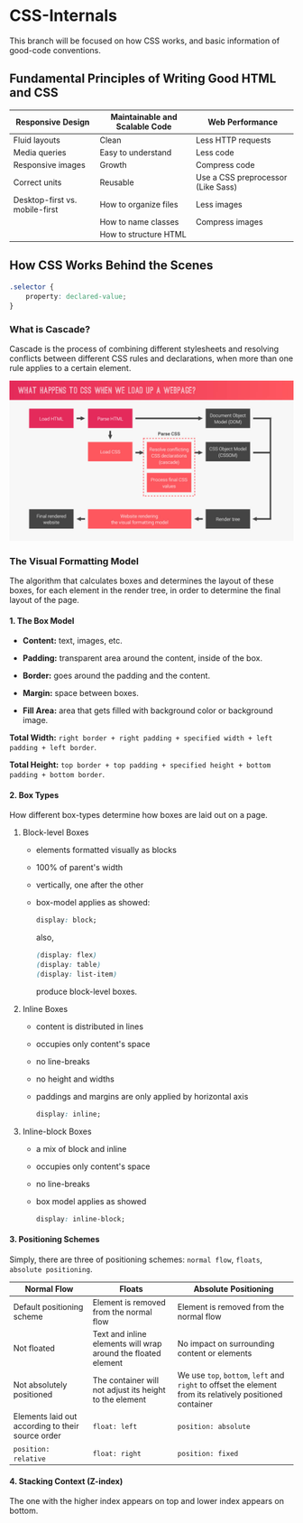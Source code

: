 # CSS-Internals

This branch will be focused on how CSS works, and basic information of good-code conventions.

## Fundamental Principles of Writing Good HTML and CSS

| Responsive Design              | Maintainable and Scalable Code | Web Performance                    |
|--------------------------------|--------------------------------|------------------------------------|
| Fluid layouts                  | Clean                          | Less HTTP requests                 |
| Media queries                  | Easy to understand             | Less code                          |
| Responsive images              | Growth                         | Compress code                      |
| Correct units                  | Reusable                       | Use a CSS preprocessor (Like Sass) |
| Desktop-first vs. mobile-first | How to organize files          | Less images                        |
|                                | How to name classes            | Compress images                    |
|                                | How to structure HTML          |                                    |

## How CSS Works Behind the Scenes

```css
.selector {
    property: declared-value;
}

```

### What is Cascade?

Cascade is the process of combining different stylesheets and resolving conflicts between different CSS rules and declarations, when more than one rule applies to a certain element.

![how html parsed](./slides-page.jpg)

### The Visual Formatting Model

The algorithm that calculates boxes and determines the layout of these boxes, for each element in the render tree, in order to determine the final layout of the page.

#### 1. The Box Model

- **Content:** text, images, etc.

- **Padding:** transparent area around the content, inside of the box.

- **Border:** goes around the padding and the content.

- **Margin:** space between boxes.

- **Fill Area:** area that gets filled with background color or background image.

**Total Width:** `right border + right padding + specified width + left padding + left border`.

**Total Height:** `top border + top padding + specified height + bottom padding + bottom border`.

#### 2. Box Types

How different box-types determine how boxes are laid out on a page.

1. Block-level Boxes
    - elements formatted visually as blocks
    - 100% of parent's width
    - vertically, one after the other
    - box-model applies as showed:
  
        ```css
        display: block;
        ```

        also,

        ```css
        (display: flex)
        (display: table)
        (display: list-item)
        ```

        produce block-level boxes.

2. Inline Boxes
    - content is distributed in lines
    - occupies only content's space
    - no line-breaks
    - no height and widths
    - paddings and margins are only applied by horizontal axis

        ```css
        display: inline;        
        ```

3. Inline-block Boxes
    - a mix of block and inline
    - occupies only content's space
    - no line-breaks
    - box model applies as showed

        ```css
        display: inline-block;
        ```

#### 3. Positioning Schemes

Simply, there are three of positioning schemes: `normal flow`, `floats`, `absolute positioning`.

| Normal Flow                                       | Floats                                                        | Absolute Positioning                                                                                      |
|---------------------------------------------------|---------------------------------------------------------------|-----------------------------------------------------------------------------------------------------------|
| Default positioning scheme                        | Element is removed from the normal flow                       | Element is removed from the normal flow                                                                   |
| Not floated                                       | Text and inline elements will wrap around the floated element | No impact on surrounding content or elements                                                              |
| Not absolutely positioned                         | The container will not adjust its height to the element       | We use `top`, `bottom`, `left` and `right` to offset the element from its relatively positioned container |
| Elements laid out according to their source order | `float: left`                                                 | `position: absolute`                                                                                      |
| `position: relative`                              | `float: right`                                                | `position: fixed`                                                                                         |

#### 4. Stacking Context (Z-index)

The one with the higher index appears on top and lower index appears on bottom.
